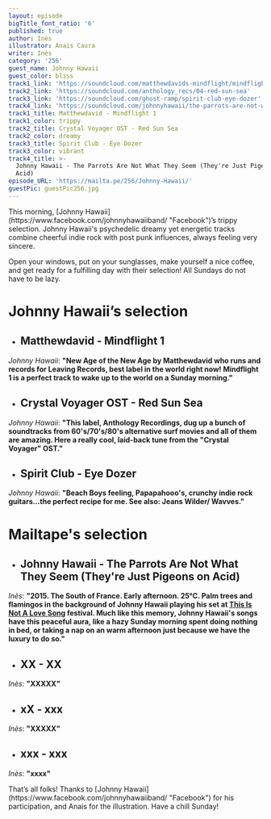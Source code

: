 ```yaml
---
layout: episode
bigTitle_font_ratio: '6'
published: true
author: Inès
illustrator: Anais Caura
writer: Inès
category: '256'
guest_name: Johnny Hawaii
guest_color: bliss
track1_link: 'https://soundcloud.com/matthewdavids-mindflight/mindflight-1'
track2_link: 'https://soundcloud.com/anthology_recs/04-red-sun-sea'
track3_link: 'https://soundcloud.com/ghost-ramp/spirit-club-eye-dozer'
track4_link: 'https://soundcloud.com/johnnyhawaii/the-parrots-are-not-what-they'
track1_title: Matthewdavid - Mindflight 1
track1_color: trippy
track2_title: Crystal Voyager OST - Red Sun Sea
track2_color: dreamy
track3_title: Spirit Club - Eye Dozer
track3_color: vibrant
track4_title: >-
  Johnny Hawaii - The Parrots Are Not What They Seem (They're Just Pigeons on
  Acid)
episode_URL: 'https://mailta.pe/256/Johnny-Hawaii/'
guestPic: guestPic256.jpg
---
```

<p id="introduction">This morning, [Johnny Hawaii](https://www.facebook.com/johnnyhawaiiband/ "Facebook")’s trippy selection. Johnny Hawaii's psychedelic dreamy yet energetic tracks combine cheerful indie rock with post punk influences, always feeling very sincere. </p>
<p>Open your windows, put on your sunglasses, make yourself a nice coffee, and get ready for a fulfilling day with their selection! All Sundays do not have to be lazy.</p>



# **Johnny Hawaii’s selection**

+ ## Matthewdavid - Mindflight 1
_Johnny Hawaii_: **"**New Age of the New Age by Matthewdavid who runs and records for Leaving Records, best label in the world right now! Mindflight 1 is a perfect track to wake up to the world on a Sunday morning.**"**

+ ## Crystal Voyager OST - Red Sun Sea
_Johnny Hawaii_: **"**This label, Anthology Recordings, dug up a bunch of soundtracks from 60's/70's/80's alternative surf movies and all of them are amazing. Here a really cool, laid-back tune from the "Crystal Voyager" OST.**"**

+ ## Spirit Club - Eye Dozer
_Johnny Hawaii_: **"**Beach Boys feeling, Papapahooo's, crunchy indie rock guitars...the perfect recipe for me. See also: Jeans Wilder/ Wavves.**"**



# Mailtape's selection

+ ## Johnny Hawaii - The Parrots Are Not What They Seem (They're Just Pigeons on Acid)
_Inès_: **"**2015. The South of France. Early afternoon. 25°C. Palm trees and flamingos in the background of Johnny Hawaii playing his set at [This Is Not A Love Song](https://thisisnotalovesong.fr/evenement/johnny-hawaii/ "Website") festival. Much like this memory, Johnny Hawaii's songs have this peaceful aura, like a hazy Sunday morning spent doing nothing in bed, or taking a nap on an warm afternoon just because we have the luxury to do so.**"** 

+ ## XX - XX
_Inès_: **"**XXXXX**"**

+ ## xX - xxx
_Inès_: **"**XXXXX**"**

+ ## xxx - xxx
_Inès_: **"**xxxx**"**


<p id="outroduction">That’s all folks! Thanks to [Johnny Hawaii](https://www.facebook.com/johnnyhawaiiband/ "Facebook") for his participation, and Anais for the illustration. Have a chill Sunday! </p>
